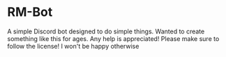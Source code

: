 # RM-Bot
A simple Discord bot designed to do simple things. Wanted to create something like this for ages. Any help is appreciated!
Please make sure to follow the license! I won't be happy otherwise
